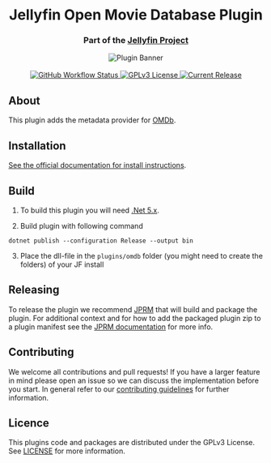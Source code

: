 <h1 align="center">Jellyfin Open Movie Database Plugin</h1>
<h3 align="center">Part of the <a href="https://jellyfin.media">Jellyfin Project</a></h3>

<p align="center">
<img alt="Plugin Banner" src="https://raw.githubusercontent.com/jellyfin/jellyfin-ux/master/plugins/SVG/jellyfin-plugin-omdb.svg?sanitize=true"/>
<br/>
<br/>
<a href="https://github.com/jellyfin/jellyfin-plugin-omdb/actions?query=workflow%3A%22Test+Build+Plugin%22">
<img alt="GitHub Workflow Status" src="https://img.shields.io/github/workflow/status/jellyfin/jellyfin-plugin-omdb/Test%20Build%20Plugin.svg">
</a>
<a href="https://github.com/jellyfin/jellyfin-plugin-omdb">
<img alt="GPLv3 License" src="https://img.shields.io/github/license/jellyfin/jellyfin-plugin-omdb.svg"/>
</a>
<a href="https://github.com/jellyfin/jellyfin-plugin-omdb/releases">
<img alt="Current Release" src="https://img.shields.io/github/release/jellyfin/jellyfin-plugin-omdb.svg"/>
</a>
</p>

## About

This plugin adds the metadata provider for [OMDb](https://www.omdbapi.com/).

## Installation

[See the official documentation for install instructions](https://jellyfin.org/docs/general/server/plugins/index.html#installing).

## Build

1. To build this plugin you will need [.Net 5.x](https://dotnet.microsoft.com/download/dotnet/5.0).

2. Build plugin with following command
  ```
  dotnet publish --configuration Release --output bin
  ```

3. Place the dll-file in the `plugins/omdb` folder (you might need to create the folders) of your JF install

## Releasing

To release the plugin we recommend [JPRM](https://github.com/oddstr13/jellyfin-plugin-repository-manager) that will build and package the plugin.
For additional context and for how to add the packaged plugin zip to a plugin manifest see the [JPRM documentation](https://github.com/oddstr13/jellyfin-plugin-repository-manager) for more info.

## Contributing

We welcome all contributions and pull requests! If you have a larger feature in mind please open an issue so we can discuss the implementation before you start.
In general refer to our [contributing guidelines](https://github.com/jellyfin/.github/blob/master/CONTRIBUTING.md) for further information.

## Licence

This plugins code and packages are distributed under the GPLv3 License. See [LICENSE](./LICENSE) for more information.
